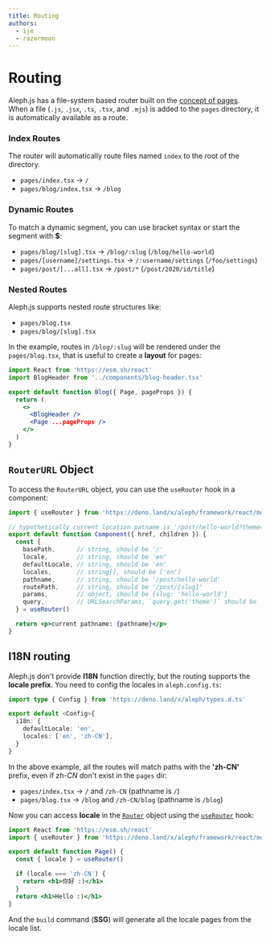 ```yaml
---
title: Routing
authors:
  - ije
  - razermoon
---
```


# Routing

Aleph.js has a file-system based router built on the [concept of pages](/docs/basic-features/pages).
<br>
When a file (`.js`, `.jsx`, `.ts`, `.tsx`, and `.mjs`) is added to the `pages` directory, it is automatically available as a route.

### Index Routes

The router will automatically route files named `index` to the root of the directory.

- `pages/index.tsx` → `/`
- `pages/blog/index.tsx` → `/blog`

### Dynamic Routes

To match a dynamic segment, you can use bracket syntax or start the segment with **$**:

- `pages/blog/[slug].tsx` → `/blog/:slug` (`/blog/hello-world`)
- `pages/[username]/settings.tsx` → `/:username/settings` (`/foo/settings`)
- `pages/post/[...all].tsx` → `/post/*` (`/post/2020/id/title`)

### Nested Routes

Aleph.js supports nested route structures like:

- `pages/blog.tsx`
- `pages/blog/[slug].tsx`

In the example, routes in `/blog/:slug` will be rendered under the `pages/blog.tsx`, that is useful to create a **layout** for pages:

```jsx
import React from 'https://esm.sh/react'
import BlogHeader from '../components/blog-header.tsx'

export default function Blog({ Page, pageProps }) {
  return (
    <>
      <BlogHeader />
      <Page ...pageProps />
    </>
  )
}
```

## `RouterURL` Object

To access the `RouterURL` object, you can use the `useRouter` hook in a component:

```jsx
import { useRouter } from 'https://deno.land/x/aleph/framework/react/mod.ts'

// hypothetically current location patname is '/post/hello-world?theme=dark'
export default function Component({ href, children }) {
  const {
    basePath,      // string, should be '/'
    locale,        // string, should be 'en'
    defaultLocale, // string, should be 'en'
    locales,       // string[], should be ['en']
    pathname,      // string, should be '/post/hello-world'
    routePath,     // string, should be '/post/[slug]'
    params,        // object, should be {slug: 'hello-world'}
    query,         // URLSearchParams, `query.get('theme')` should be 'dark'
  } = useRouter()

  return <p>current pathname: {pathname}</p>
}
```

## I18N routing

Aleph.js don't provide **I18N** function directly, but the routing supports the **locale prefix**. You need to config the locales in `aleph.config.ts`:

```ts
import type { Config } from 'https://deno.land/x/aleph/types.d.ts'

export default <Config>{
  i18n: {
    defaultLocale: 'en',
    locales: ['en', 'zh-CN'],
  }
}
```

In the above example, all the routes will match paths with the **'zh-CN'** prefix, even if _zh-CN_ don't exist in the `pages` dir:

- `pages/index.tsx` → `/` and `/zh-CN` (pathname is `/`)
- `pages/blog.tsx` → `/blog` and `/zh-CN/blog` (pathname is `/blog`)

Now you can access **locale** in the [`Router`](/docs/api-reference/types.ts/#RouterURL) object using the [`useRouter`](/docs/api-reference/mod.ts#useRouter) hook:

```jsx
import React from 'https://esm.sh/react'
import { useRouter } from 'https://deno.land/x/aleph/framework/react/mod.ts'

export default function Page() {
  const { locale } = useRouter()

  if (locale === 'zh-CN') {
    return <h1>你好 :)</h1>
  }
  return <h1>Hello :)</h1>
}
```

And the `build` command (**SSG**) will generate all the locale pages from the locale list.
